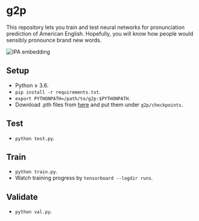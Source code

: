 # g2p
This repository lets you train and test neural networks for pronunciation prediction of American English. Hopefully, you will know how people would sensibly pronounce brand new words.

![IPA embedding](https://drive.google.com/uc?export=view&id=1zQ1clgjPFomzB8Jw9ovdEWWUYx1voIGq)

## Setup
* Python ≥ 3.6.
* ```pip install -r requirements.txt```.
* ```export PYTHONPATH=/path/to/g2p:$PYTHONPATH```.
* Download .pth files from [here](https://drive.google.com/drive/folders/1fyj9mBHauAuXW33mcol3J2RORFEMdHzr?usp=sharing) and put them under ```g2p/checkpoints```.

## Test
* ```python test.py```.

## Train
* ```python train.py```.
* Watch training progress by ```tensorboard --logdir runs```.

## Validate
* ```python val.py```.
